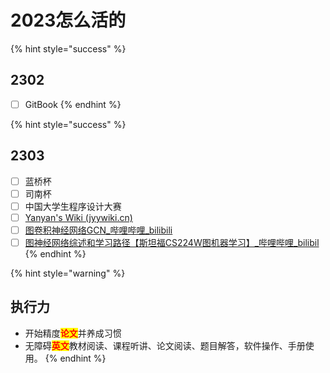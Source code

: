 # 2023怎么活的

{% hint style="success" %}
## 2302

* [ ] GitBook
{% endhint %}

{% hint style="success" %}
## 2303

* [ ] 蓝桥杯
* [ ] 司南杯
* [ ] 中国大学生程序设计大赛
* [ ] [Yanyan's Wiki (jyywiki.cn)](https://jyywiki.cn/)
* [ ] [图卷积神经网络GCN\_哔哩哔哩\_bilibili](https://www.bilibili.com/video/BV1Hs4y157Ls/?spm\_id\_from=333.999.0.0\&vd\_source=50d5a2f0b6e96dc78adab1c38e17adf9)
* [ ] [图神经网络综述和学习路径【斯坦福CS224W图机器学习】\_哔哩哔哩\_bilibil](https://www.bilibili.com/video/BV16v4y1b7x7/?spm\_id\_from=333.880.my\_history.page.click\&vd\_source=50d5a2f0b6e96dc78adab1c38e17adf9)
{% endhint %}

{% hint style="warning" %}
## 执行力

* 开始精度<mark style="color:red;">**论文**</mark>并养成习惯
* 无障碍<mark style="color:red;">**英文**</mark>教材阅读、课程听讲、论文阅读、题目解答，软件操作、手册使用。
{% endhint %}
